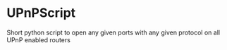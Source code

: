 # UPnPScript
 Short python script to open any given ports with any given protocol on all UPnP enabled routers
